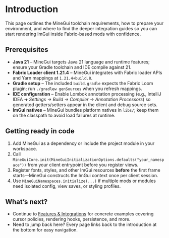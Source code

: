 # Introduction
This page outlines the MineGui toolchain requirements, how to prepare your environment, and where to find the deeper integration guides so you can start rendering ImGui inside Fabric-based mods with confidence.

## Prerequisites
- **Java 21** – MineGui targets Java 21 language and runtime features; ensure your Gradle toolchain and IDE compile against 21.
- **Fabric Loader client 1.21.4** – MineGui integrates with Fabric loader APIs and Yarn mappings at `1.21.4+build.8`.
- **Gradle setup** – The included `build.gradle` expects the Fabric Loom plugin; run `./gradlew genSources` when you refresh mappings.
- **IDE configuration** – Enable Lombok annotation processing (e.g., IntelliJ IDEA ➜ *Settings → Build → Compiler → Annotation Processors*) so generated getters/setters appear in the client and debug source sets.
- **ImGui natives** – MineGui bundles platform natives in `libs/`; keep them on the classpath to avoid load failures at runtime.

## Getting ready in code
1. Add MineGui as a dependency or include the project module in your workspace.
2. Call `MineGuiCore.init(MineGuiInitializationOptions.defaults("your_namespace"))` from your client entrypoint before you register views.
3. Register fonts, styles, and other ImGui resources **before** the first frame starts—MineGui constructs the ImGui context once per client session.
4. Use `MineGuiNamespaces.initialize(...)` if multiple mods or modules need isolated config, view saves, or styling profiles.

## What’s next?
- Continue to [Features & Integrations](features.md) for concrete examples covering cursor policies, rendering hooks, persistence, and more.
- Need to jump back here? Every page links back to the introduction at the bottom for easy navigation.
